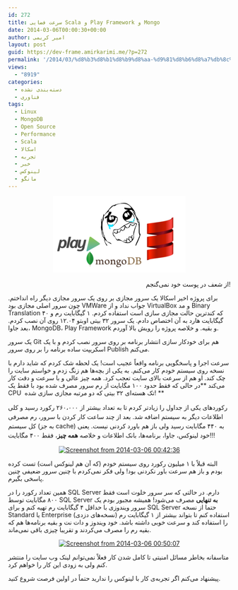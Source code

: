 ```yaml
---
id: 272
title: سرعت فضایی Scala و Play Framework و Mongo
date: 2014-03-06T00:00:30+00:00
author: امیر کریمی
layout: post
guid: https://dev-frame.amirkarimi.me/?p=272
permalink: '/2014/03/%d8%b3%d8%b1%d8%b9%d8%aa-%d9%81%d8%b6%d8%a7%db%8c%db%8c-scala-play-framework-mongo/'
views:
  - "8919"
categories:
  - دسته‌بندی نشده
  - فناوری
tags:
  - Linux
  - MongoDB
  - Open Source
  - Performance
  - Scala
  - اسکالا
  - تجربه
  - خبر
  - لینوکس
  - مانگو
---
```

<p style="text-align: center;">
  <a href="/wp-content/uploads/2014/03/so_happy_small1.jpg"><img class="size-full wp-image-298 aligncenter" alt="so_happy_small" src="/wp-content/uploads/2014/03/so_happy_small1.jpg" width="300" height="174" /></a>
</p>

<p style="text-align: right;">
  از شعف در پوست خود نمی‌گنجم!
</p>

برای پروژه اخیر اسکالا یک سرور مجازی بر روی یک سرور مجازی دیگر راه انداختم. چون سرور اصلی مجازی بود VMWare جواب نداد و از VirtualBox و مد Binary Translation که کندترین حالت مجازی سازی است استفاده کردم. ۱ گیگابایت رم و ۴۰ گیگابایت هارد به آن اختصاص دادم. یک سرور ۳۲ بیتی اوبتو ۱۲.۰۴ روی آن نصب کردم. بعد جاوا، MongoDB، Play Framework و بقیه. و خلاصه پروژه را رویش بالا آوردم.

یک سرور Git هم برای خودکار سازی انتشار برنامه بر روی سرور نصب کردم و با یک اسکریپت ساده برنامه را بر روی سرور Publish می‌کنم.

سرعت اجرا و پاسخگویی برنامه واقعاً عجیب است! یک لحظه شک کردم که شاید دارم با نسخه روی سیستم خودم کار می‌کنم. به یکی از بچه‌ها هم زنگ زدم و خواستم سایت را چک کند. او هم از سرعت بالای سایت تعجب کرد. همه چیز عالی و با سرعت و دقت کار می‌کند **در حالی که فقط حدود ۱۰۰ مگابایت از رم سرور مصرف شده بود با فقط یک CPU  تک هسته‌ای ۳۲ بیتی که دو مرتبه مجازی سازی شده! **

<span style="line-height: 1.5em;">رکوردهای یکی از جداول را زیادتر کردم تا به تعداد بیشتر از ۲۶۰،۰۰۰ رکورد رسید و کلی اطلاعات دیگر به سیستم اضافه شد. بعد از چند ساعت کار کردن با سرور، رم مصرفی کل سیستم (به جز cache) به ۴۴۰ مگابایت رسید ولی باز هم باورد کردنی نیست. یعنی خود لینوکس، جاوا، برنامه‌ها، بانک اطلاعات و خلاصه <strong>همه چیز</strong>، فقط ۴۰۰ مگابایت!!!</span>

<p style="text-align: center;">
  <a href="/wp-content/uploads/2014/03/Screenshot-from-2014-03-06-004236.png"><img class="size-full wp-image-287 aligncenter" alt="Screenshot from 2014-03-06 00:42:36" src="/wp-content/uploads/2014/03/Screenshot-from-2014-03-06-004236.png" width="515" height="80" srcset="/wp-content/uploads/2014/03/Screenshot-from-2014-03-06-004236.png 515w, /wp-content/uploads/2014/03/Screenshot-from-2014-03-06-004236-300x46.png 300w" sizes="(max-width: 515px) 100vw, 515px" /></a>
</p>

البته قبلاً با ۱ میلیون رکورد روی سیستم خودم (که آن هم لینوکس است) تست کرده بودم و باز هم سرعت باور نکردنی بود! ولی فکر نمی‌کردم با چنین سرور ضعیفی چنین پاسخی بگیرم.

همین تعداد رکورد را در SQL Server دارم. در حالتی که سر سرور خلوت است فقط ۸۰۰ مگابایت توسط SQL Server **به تنهایی** مصرف می‌شود! همیشه مجبور بودم یک سرور ویندوزی با حداقل ۴ گیگابایت رم تهیه کنم و برای SQL Server حتما از نسخه Standard یا Enterprise (نسخه‌های دزدی) استفاده کنم تا بتواند بیشتر از ۱ گیگابایت رم را استفاده کند و سرعت خوبی داشته باشد. خود ویندوز و دات نت و بقیه برنامه‌ها هم که بقیه رم را مصرف می‌کردند و تقریبا چیزی باقی نمی‌ماند.

<p style="text-align: center;">
  <a href="/wp-content/uploads/2014/03/Screenshot-from-2014-03-06-005007.png"><img class="size-full wp-image-289 aligncenter" alt="Screenshot from 2014-03-06 00:50:07" src="/wp-content/uploads/2014/03/Screenshot-from-2014-03-06-005007.png" width="451" height="120" srcset="/wp-content/uploads/2014/03/Screenshot-from-2014-03-06-005007.png 451w, /wp-content/uploads/2014/03/Screenshot-from-2014-03-06-005007-300x79.png 300w" sizes="(max-width: 451px) 100vw, 451px" /></a>
</p>

متاسفانه بخاطر مسائل امنیتی تا کامل شدن کار فعلاً نمی‌توانم لینک وب سایت را منتشر کنم ولی به زودی این کار را خواهم کرد.

پیشنهاد می‌کنم اگر تجربه‌ی کار با لینوکس را ندارید حتماً در اولین فرصت شروع کنید.